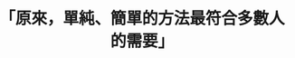 ---
layout: post
title: "「原來，單純、簡單的方法最符合多數人的需要」"
tags:
  - "交通"
  - "財政"
  - "公私協力"
id: 79
thumbnail: "https://img.youtube.com/vi/6i7a4BBJ0zg/maxresdefault.jpg"
description: "開放政府第79次協作會議「機車排氣定檢精進方案」"
color: "red"
publish: "true"
departments:
  - "環保署"
cover:
  link: "https://youtu.be/6i7a4BBJ0zg"
introduction:
  content: "你知道機車定檢的日期嗎？有沒有忘記定檢的經驗？行政院環保署接獲許多民眾常反應忘記自己的機車定檢日期，為了提供更便民的服務，了解使用者的真正需求是什麼？環保署自行提案，希望藉由多元觀點的集思廣益，找出讓民眾能如期定檢的方法。會議中，遵守規則的民眾認為，定期檢驗是民眾義務，不需要為了少數人修正方法。現場的地方政府環保單位也提供許多實務見解，認為政府願意、提供簡單便利的服務，同時民眾也有責任要自負。這場協作會議盤點出可行的各種方案，同時也促進公私協力，在撙節行政成本的前提下，實需透過各方努力方能推進政策目標。"
  image: "/images/post/79/1ISIbqDMJ6UD8O0iZJGb7e56P8LmhTltw.jpg"
join:
  type: "部"
  image: "/images/post/79/1diqImWsysIOfAV8F1xW-gAA3zlwdxA3_.jpg"
embed:
  - type: "agenda_book"
    links:
      - "https://issuu.com/pdis.tw/docs/79-__________-____"
  - type: "mind_map"
    links:
      - "https://miro.com/app/live-embed/o9J_kjY6SF4=/?moveToViewport=-6538,-2891,9069,4951&amp;embedAutoplay=true"
  - type: "ministry_slide"
    links:
      - "https://issuu.com/pdis.tw/docs/1091023___________1_.pptx"
  - type: "host_slide"
    links:
      - "https://issuu.com/pdis.tw/docs/79-__________________"
  - type: "live"
    links:
      - "https://www.youtube.com/watch?v=Wb1o9q7KDVg&amp;list=PLmusXLhyDliYt3yw4rzTce_nY6kpW4ZyT"
  - type: "transcript"
    links:
      - "https://sayit.pdis.nat.gov.tw/2020-10-23-%E9%96%8B%E6%94%BE%E6%94%BF%E5%BA%9C%E7%AC%AC79%E6%AC%A1%E5%8D%94%E4%BD%9C%E6%9C%83%E8%AD%B0"
pictures:
  - "/images/post/79/17-1PUYdWx_wQMg8Lxrz9hCLV-4fEa0hE.jpg"
  - "/images/post/79/1bxYwRrZAsJ9QXUjdi6sn-tgis8PbhJy6.jpg"
---